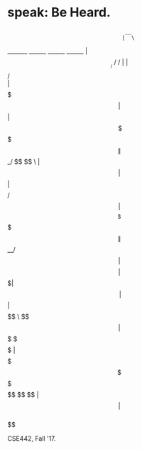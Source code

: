 # speak: Be Heard.

                                         __       
                                        |  \      
  _______   ______    ______    ______  | $$   __ 
 /       \ /      \  /      \  |      \ | $$  /  \
|  $$$$$$$|  $$$$$$\|  $$$$$$\  \$$$$$$\| $$_/  $$
 \$$    \ | $$  | $$| $$    $$ /      $$| $$   $$ 
 _\$$$$$$\| $$__/ $$| $$$$$$$$|  $$$$$$$| $$$$$$\ 
|       $$| $$    $$ \$$     \ \$$    $$| $$  \$$\
 \$$$$$$$ | $$$$$$$   \$$$$$$$  \$$$$$$$ \$$   \$$
          | $$                                    
          | $$                                    
           \$$                                    
           
         
CSE442, Fall '17. 
